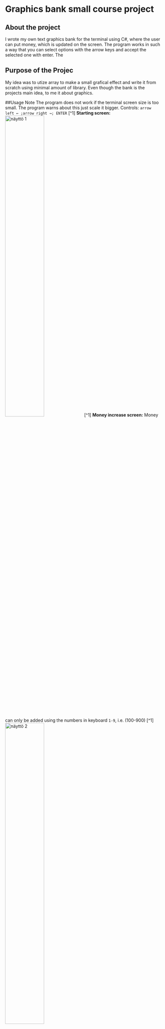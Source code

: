 # Graphics bank small course project

## About the project
I wrote my own text graphics bank for the terminal using C#, where the user can put money, which is updated on the screen. The program works in such a way that you can select options with the arrow keys and accept the selected one with enter. The 

## Purpose of the Projec
My idea was to utize array to make a small grafical effect and write it from scratch using minimal amount of library. Even though the bank is the projects main idea, to me it about graphics.

##Usage
Note The program does not work if the terminal screen size is too small. The program warns about this just scale it bigger.
Controls: `arrow left ← ;arrow right →; ENTER`
[^1]
**Starting screen:**
<img width="50%" src="/assets/Kuva-1.png" alt="näyttö 1" title="Kuva 1">
[^1]
**Money increase screen:**
Money can only be added using the numbers in keyboard `1-9`, i.e. (100-900)
[^1]
<img width="50%" src="/assets/Kuva-2.png" alt="näyttö 2" title="Kuva 2">
